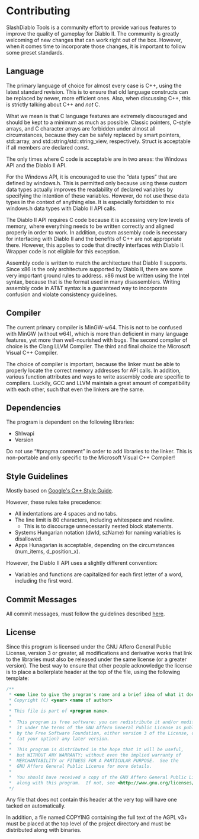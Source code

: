 # Contributing

SlashDiablo Tools is a community effort to provide various features to improve the quality of gameplay for Diablo II. The community is greatly welcoming of new changes that can work right out of the box. However, when it comes time to incorporate those changes, it is important to follow some preset standards.

## Language

The primary language of choice for almost every case is C++, using the latest standard revision. This is to ensure that old language constructs can be replaced by newer, more efficient ones. Also, when discussing C++, this is strictly talking about C++ and *not* C.

What we mean is that C language features are extremely discouraged and should be kept to a minimum as much as possible. Classic pointers, C-style arrays, and C character arrays are forbidden under almost all circumstances, because they can be safely replaced by smart pointers, std::array, and std::string/std::string_view, respectively. Struct is acceptable if all members are declared const.

The only times where C code is acceptable are in two areas: the Windows API and the Diablo II API. 
	
For the Windows API, it is encouraged to use the “data types” that are defined by windows.h. This is permitted only because using these custom data types actually improves the readability of declared variables by specifying the intention of these variables. However, do not use these data types in the context of anything else. It is especially forbidden to mix windows.h data types with Diablo II API calls.

The Diablo II API requires C code because it is accessing very low levels of memory, where everything needs to be written correctly and aligned properly in order to work. In addition, custom assembly code is necessary for interfacing with Diablo II and the benefits of C++ are not appropriate there. However, this applies to code that directly interfaces with Diablo II. Wrapper code is not eligible for this exception.

Assembly code is written to match the architecture that Diablo II supports. Since x86 is the only architecture supported by Diablo II, there are some very important ground rules to address. x86 must be written using the Intel syntax, because that is the format used in many disassemblers. Writing assembly code in AT&T syntax is a guaranteed way to incorporate confusion and violate consistency guidelines.

## Compiler

The current primary compiler is MinGW-w64. This is not to be confused with MinGW (without w64), which is more than deficient in many language features, yet more than well-nourished with bugs. The second compiler of choice is the Clang LLVM Compiler. The third and final choice the Microsoft Visual C++ Compiler.

The choice of compiler is important, because the linker must be able to properly locate the correct memory addresses for API calls. In addition, various function attributes and ways to write assembly code are specific to compilers. Luckily, GCC and LLVM maintain a great amount of compatibility with each other, such that even the linkers are the same.

## Dependencies

The program is dependent on the following libraries:
- Shlwapi
- Version

Do not use “#pragma comment” in order to add libraries to the linker. This is non-portable and only specific to the Microsoft Visual C++ Compiler!

## Style Guidelines

Mostly based on [Google's C++ Style Guide](https://google.github.io/styleguide/cppguide.html).

However, these rules take precedence:
- All indentations are 4 spaces and no tabs.
- The line limit is 80 characters, including whitespace and newline.
  - This is to discourage unnecessarily nested block statements.
- Systems Hungarian notation (dwId, szName) for naming variables is disallowed.
- Apps Hunagarian is acceptable, depending on the circumstances (num_items, d_position_x).

However, the Diablo II API uses a slightly different convention:
- Variables and functions are capitalized for each first letter of a word, including the first word.

## Commit Messages

All commit messages, must follow the guidelines described [here](https://web.archive.org/web/20180314204455/https://chris.beams.io/posts/git-commit/).

## License

Since this program is licensed under the GNU Affero General Public License, version 3 or greater, all modifications and derivative works that link to the libraries must also be released under the same license (or a greater version). The best way to ensure that other people acknowledge the license is to place a boilerplate header at the top of the file, using the following template:

```C++
/**
 * <one line to give the program's name and a brief idea of what it does.>
 * Copyright (C) <year> <name of author>
 *
 * This file is part of <program name>.
 *
 *  This program is free software: you can redistribute it and/or modify
 *  it under the terms of the GNU Affero General Public License as published
 *  by the Free Software Foundation, either version 3 of the License, or
 *  (at your option) any later version.
 *
 *  This program is distributed in the hope that it will be useful,
 *  but WITHOUT ANY WARRANTY; without even the implied warranty of
 *  MERCHANTABILITY or FITNESS FOR A PARTICULAR PURPOSE.  See the
 *  GNU Affero General Public License for more details.
 *
 *  You should have received a copy of the GNU Affero General Public License
 *  along with this program.  If not, see <http://www.gnu.org/licenses/>.
 */
```
Any file that does not contain this header at the very top will have one tacked on automatically.

In addition, a file named COPYING containing the full text of the AGPL v3+ must be placed at the top level of the project directory and must be distributed along with binaries.
